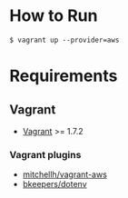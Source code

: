 # How to Run

```shell-session
$ vagrant up --provider=aws
```

# Requirements

## Vagrant

- [Vagrant](https://www.vagrantup.com/) >= 1.7.2

### Vagrant plugins
 - [mitchellh/vagrant-aws](https://github.com/mitchellh/vagrant-aws)
 - [bkeepers/dotenv](https://github.com/bkeepers/dotenv) 


